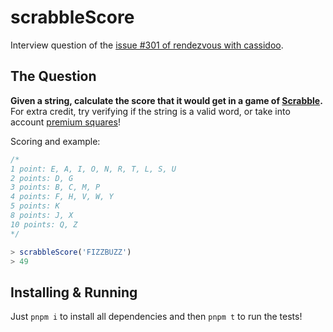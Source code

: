 # scrabbleScore

Interview question of the [issue #301 of rendezvous with cassidoo](https://buttondown.email/cassidoo/archive/if-you-really-want-something-you-can-figure-out/).

## The Question

**Given a string, calculate the score that it would get in a game of [Scrabble](https://en.wikipedia.org/wiki/Scrabble).** For extra credit, try verifying if the string is a valid word, or take into account [premium squares](https://en.wikipedia.org/wiki/Scrabble#Scoring)!

Scoring and example:

```js
/*
1 point: E, A, I, O, N, R, T, L, S, U
2 points: D, G
3 points: B, C, M, P
4 points: F, H, V, W, Y
5 points: K
8 points: J, X
10 points: Q, Z
*/

> scrabbleScore('FIZZBUZZ')
> 49
```

## Installing & Running

Just `pnpm i` to install all dependencies and then `pnpm t` to run the tests!
